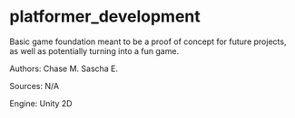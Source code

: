 # platformer_development
Basic game foundation meant to be a proof of concept for future projects, as well as potentially turning into a fun game.

Authors: Chase M. Sascha E.

Sources: N/A

Engine: Unity 2D
